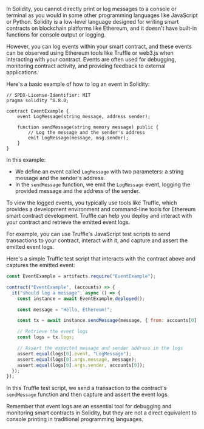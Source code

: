 In Solidity, you cannot directly print or log messages to a console or terminal as you would in some other programming languages like JavaScript or Python. Solidity is a low-level language designed for writing smart contracts on blockchain platforms like Ethereum, and it doesn't have built-in functions for console output or logging.

However, you can log events within your smart contract, and these events can be observed using Ethereum tools like Truffle or web3.js when interacting with your contract. Events are often used for debugging, monitoring contract activity, and providing feedback to external applications.

Here's a basic example of how to log an event in Solidity:

```solidity
// SPDX-License-Identifier: MIT
pragma solidity ^0.8.0;

contract EventExample {
    event LogMessage(string message, address sender);

    function sendMessage(string memory message) public {
        // Log the message and the sender's address
        emit LogMessage(message, msg.sender);
    }
}
```

In this example:

- We define an event called `LogMessage` with two parameters: a string message and the sender's address.
- In the `sendMessage` function, we emit the `LogMessage` event, logging the provided message and the address of the sender.

To view the logged events, you typically use tools like Truffle, which provides a development environment and command-line tools for Ethereum smart contract development. Truffle can help you deploy and interact with your contract and retrieve the emitted event logs.

For example, you can use Truffle's JavaScript test scripts to send transactions to your contract, interact with it, and capture and assert the emitted event logs.

Here's a simple Truffle test script that interacts with the contract above and captures the emitted event:

```javascript
const EventExample = artifacts.require("EventExample");

contract("EventExample", (accounts) => {
  it("should log a message", async () => {
    const instance = await EventExample.deployed();

    const message = "Hello, Ethereum!";

    const tx = await instance.sendMessage(message, { from: accounts[0] });

    // Retrieve the event logs
    const logs = tx.logs;

    // Assert the expected message and sender address in the logs
    assert.equal(logs[0].event, "LogMessage");
    assert.equal(logs[0].args.message, message);
    assert.equal(logs[0].args.sender, accounts[0]);
  });
});
```

In this Truffle test script, we send a transaction to the contract's `sendMessage` function and then capture and assert the event logs.

Remember that event logs are an essential tool for debugging and monitoring smart contracts in Solidity, but they are not a direct equivalent to console printing in traditional programming languages.
